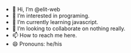 - 👋 Hi, I’m @elit-web
- 👀 I’m interested in programing.
- 🌱 I’m currently learning javascript.
- 💞️ I’m looking to collaborate on nothing really.
- 📫 How to reach me here.
- 😄 Pronouns: he/his
  
